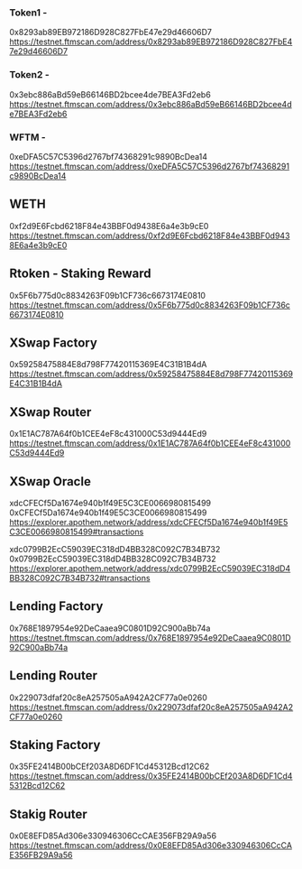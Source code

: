 ### Token1 -

0x8293ab89EB972186D928C827FbE47e29d46606D7
https://testnet.ftmscan.com/address/0x8293ab89EB972186D928C827FbE47e29d46606D7

### Token2 -

0x3ebc886aBd59eB66146BD2bcee4de7BEA3Fd2eb6
https://testnet.ftmscan.com/address/0x3ebc886aBd59eB66146BD2bcee4de7BEA3Fd2eb6

### WFTM -

0xeDFA5C57C5396d2767bf74368291c9890BcDea14
https://testnet.ftmscan.com/address/0xeDFA5C57C5396d2767bf74368291c9890BcDea14

## WETH

0xf2d9E6Fcbd6218F84e43BBF0d9438E6a4e3b9cE0
https://testnet.ftmscan.com/address/0xf2d9E6Fcbd6218F84e43BBF0d9438E6a4e3b9cE0

## Rtoken - Staking Reward

0x5F6b775d0c8834263F09b1CF736c6673174E0810
https://testnet.ftmscan.com/address/0x5F6b775d0c8834263F09b1CF736c6673174E0810

## XSwap Factory

0x59258475884E8d798F77420115369E4C31B1B4dA
https://testnet.ftmscan.com/address/0x59258475884E8d798F77420115369E4C31B1B4dA

## XSwap Router

0x1E1AC787A64f0b1CEE4eF8c431000C53d9444Ed9
https://testnet.ftmscan.com/address/0x1E1AC787A64f0b1CEE4eF8c431000C53d9444Ed9

## XSwap Oracle

xdcCFECf5Da1674e940b1f49E5C3CE0066980815499
0xCFECf5Da1674e940b1f49E5C3CE0066980815499
https://explorer.apothem.network/address/xdcCFECf5Da1674e940b1f49E5C3CE0066980815499#transactions

xdc0799B2EcC59039EC318dD4BB328C092C7B34B732
0x0799B2EcC59039EC318dD4BB328C092C7B34B732
https://explorer.apothem.network/address/xdc0799B2EcC59039EC318dD4BB328C092C7B34B732#transactions

## Lending Factory

0x768E1897954e92DeCaaea9C0801D92C900aBb74a
https://testnet.ftmscan.com/address/0x768E1897954e92DeCaaea9C0801D92C900aBb74a

## Lending Router

0x229073dfaf20c8eA257505aA942A2CF77a0e0260
https://testnet.ftmscan.com/address/0x229073dfaf20c8eA257505aA942A2CF77a0e0260

## Staking Factory

0x35FE2414B00bCEf203A8D6DF1Cd45312Bcd12C62
https://testnet.ftmscan.com/address/0x35FE2414B00bCEf203A8D6DF1Cd45312Bcd12C62

## Stakig Router

0x0E8EFD85Ad306e330946306CcCAE356FB29A9a56
https://testnet.ftmscan.com/address/0x0E8EFD85Ad306e330946306CcCAE356FB29A9a56
